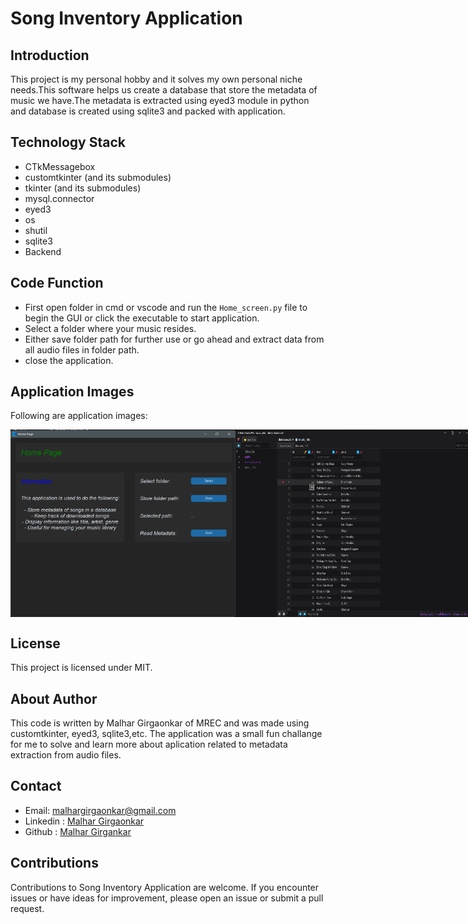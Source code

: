 # Song Inventory Application

## Introduction

This project is my personal hobby and it solves my own personal niche needs.This software helps us create a database that store the metadata of music we have.The metadata is extracted using eyed3 module in python and database is created using sqlite3 and packed with application.

## Technology Stack
- CTkMessagebox
- customtkinter (and its submodules)
- tkinter (and its submodules)
- mysql.connector
- eyed3
- os
- shutil
- sqlite3
- Backend

## Code Function

- First open folder in cmd or vscode and run the `Home_screen.py` file to begin the GUI or click the executable to start application.
- Select a folder where your music resides.
- Either save folder path for further use or go ahead and extract data from all audio files in folder path.
- close the application.

## Application Images

Following are application images:

<div style="display: flex; justify-content: space-between;">
  <img src="https://github.com/Malhar-Girgaonkar/Song-Inventory-code/blob/main/Demo/Mainpage.png" alt="Mainpage" width="400" height="300"/>
  <img src="https://github.com/Malhar-Girgaonkar/Song-Inventory-code/blob/main/Demo/Database.png" alt="Database" width="400" height="300"/>
</div>

## License

This project is licensed under MIT.

## About Author

This code is written by Malhar Girgaonkar of MREC and was made using customtkinter, eyed3, sqlite3,etc. The application was a small fun challange for me to solve and learn more about aplication related to metadata extraction from audio files.

## Contact 

- Email: [malhargirgaonkar@gmail.com](mailto:malhargirgaonkar@gmail.com)
- Linkedin : [Malhar Girgaonkar](https://www.linkedin.com/in/malhar-girgaonkar-b9223a28a?utm_source=share&utm_campaign=share_via&utm_content=profile&utm_medium=android_app)
- Github : [Malhar Girgankar](https://github.com/Malhar-Girgaonkar)

## Contributions

Contributions to Song Inventory Application are welcome. If you encounter issues or have ideas for improvement, please open an issue or submit a pull request.
